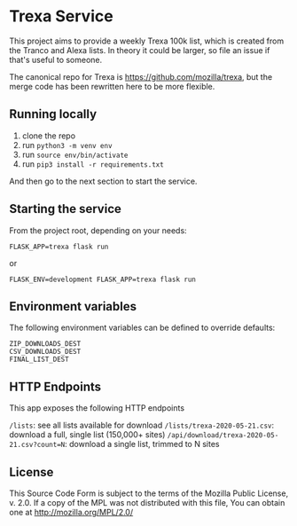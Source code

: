 # Trexa Service

This project aims to provide a weekly Trexa 100k list, which is created from the Tranco and Alexa lists. In theory it could be larger, so file an issue if that's
useful to someone.

The canonical repo for Trexa is https://github.com/mozilla/trexa, but the merge
code has been rewritten here to be more flexible.

## Running locally

1. clone the repo
2. run `python3 -m venv env`
3. run `source env/bin/activate`
4. run `pip3 install -r requirements.txt`

And then go to the next section to start the service.

## Starting the service

From the project root, depending on your needs:

`FLASK_APP=trexa flask run`

or

`FLASK_ENV=development FLASK_APP=trexa flask run`

## Environment variables

The following environment variables can be defined to override defaults:

```
ZIP_DOWNLOADS_DEST
CSV_DOWNLOADS_DEST
FINAL_LIST_DEST
```

## HTTP Endpoints

This app exposes the following HTTP endpoints

`/lists`: see all lists available for download
`/lists/trexa-2020-05-21.csv`: download a full, single list (150,000+ sites)
`/api/download/trexa-2020-05-21.csv?count=N`: download a single list, trimmed to N sites

## License

This Source Code Form is subject to the terms of the Mozilla Public
License, v. 2.0. If a copy of the MPL was not distributed with this
file, You can obtain one at http://mozilla.org/MPL/2.0/
